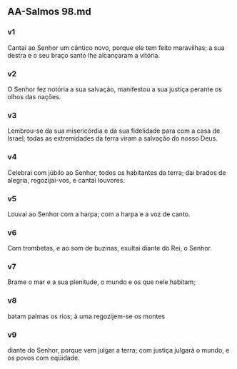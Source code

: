 ## AA-Salmos 98.md
### v1
 Cantai ao Senhor um cântico novo, porque ele tem feito maravilhas; a sua destra e o seu braço santo lhe alcançaram a vitória.
### v2
 O Senhor fez notória a sua salvação, manifestou a sua justiça perante os olhos das nações.
### v3
 Lembrou-se da sua misericórdia e da sua fidelidade para com a casa de Israel; todas as extremidades da terra viram a salvação do nosso Deus.
### v4
 Celebrai com júbilo ao Senhor, todos os habitantes da terra; dai brados de alegria, regozijai-vos, e cantai louvores.
### v5
 Louvai ao Senhor com a harpa; com a harpa e a voz de canto.
### v6
 Com trombetas, e ao som de buzinas, exultai diante do Rei, o Senhor.
### v7
 Brame o mar e a sua plenitude, o mundo e os que nele habitam;
### v8
 batam palmas os rios; à uma regozijem-se os montes
### v9
 diante do Senhor, porque vem julgar a terra; com justiça julgará o mundo, e os povos com eqüidade.
